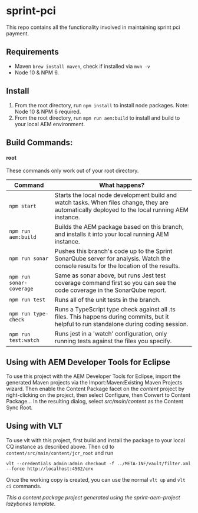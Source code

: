 # sprint-pci

This repo contains all the functionality involved in maintaining sprint pci payment.
## Requirements

* Maven `brew install maven`, check if installed via `mvn -v`
* Node 10 & NPM 6.

## Install

1. From the root directory, run `npm install` to install node packages. Note: Node 10 & NPM 6 required.
2. From the root directory, run `mpm run aem:build` to install and build to your local AEM environment.

## Build Commands:

#### root
These commands only work out of your root directory.

| Command     | What happens? |
| ----------- | ------------- |
| `npm start` | Starts the local node development build and watch tasks.  When files change, they are automatically deployed to the local running AEM instance.              |
| `npm run aem:build` | Builds the AEM package based on this branch, and installs it into your local running AEM instance.     |
| `npm run sonar` | Pushes this branch's code up to the Sprint SonarQube server for analysis. Watch the console results for the location of the results.     |
| `npm run sonar-coverage` | Same as sonar above, but runs Jest test coverage command first so you can see the code coverage in the SonarQube report.     |
| `npm run test` | Runs all of the unit tests in the branch.  |
| `npm run type-check` | Runs a TypeScript type check against all .ts files.  This happens during commits, but it helpful to run standalone during coding session.  |
| `npm run test:watch` | Runs jest in a 'watch' configuration, only running tests against the files you specify. |


## Using with AEM Developer Tools for Eclipse

To use this project with the AEM Developer Tools for Eclipse, import the generated Maven projects via the Import:Maven:Existing Maven Projects wizard. Then enable the Content Package facet on the _content_ project by right-clicking on the project, then select Configure, then Convert to Content Package... In the resulting dialog, select _src/main/content_ as the Content Sync Root.

## Using with VLT

To use vlt with this project, first build and install the package to your local CQ instance as described above. Then cd to `content/src/main/content/jcr_root` and run

    vlt --credentials admin:admin checkout -f ../META-INF/vault/filter.xml --force http://localhost:4502/crx

Once the working copy is created, you can use the normal ``vlt up`` and ``vlt ci`` commands.

*This a content package project generated using the sprint-aem-project lazybones template.*
